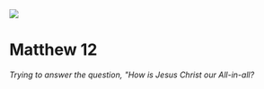 <img class="intro-right" src="/images/art-matthew.jpg">

# Matthew 12

*Trying to answer the question, "How is Jesus Christ our All-in-all?*
